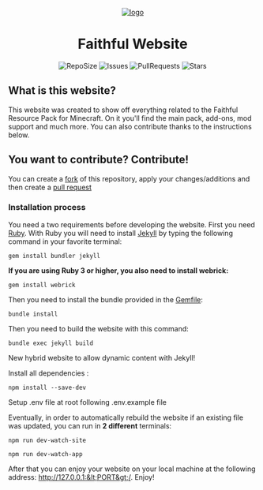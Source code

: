 <p align="center">
  <a href="https://Faithfulpack.net/" target="_blank">
    <img src="https://github.com/Faithful-Resource-Pack/Branding/blob/main/logos/transparent/512/plain_logo.png?raw=true" alt="logo">
  </a>
  <h1 align="center">Faithful Website</h1>

  <div align="center">

![RepoSize](https://img.shields.io/github/repo-size/Faithful-Resource-Pack/Website?style=flat-square)
![Issues](https://img.shields.io/github/issues/Faithful-Resource-Pack/Website?style=flat-square)
![PullRequests](https://img.shields.io/github/issues-pr/Faithful-Resource-Pack/Website?style=flat-square)
![Stars](https://img.shields.io/github/stars/Faithful-Resource-Pack/Website?style=flat-square)
  </div>
</p>

## What is this website?
This website was created to show off everything related to the Faithful Resource Pack for Minecraft. On it you'll find the main pack, add-ons, mod support and much more.
You can also contribute thanks to the instructions below.

## You want to contribute? Contribute!

You can create a [fork](https://github.com/Faithful-Resource-Pack/Website/network/members) of this repository, apply your changes/additions and then create a [pull request](https://github.com/Faithful-Resource-Pack/Website/compare)

### Installation process

You need a two requirements before developing the website. First you need [Ruby](https://www.ruby-lang.org/en/downloads/). With Ruby you will need to install [Jekyll](https://jekyllrb.com/) by typing the following command in your favorite terminal:
```
gem install bundler jekyll
```
**If you are using Ruby 3 or higher, you also need to install webrick:**
```
gem install webrick
```

Then you need to install the bundle provided in the [Gemfile](./Gemfile):
```
bundle install
```

Then you need to build the website with this command:
```
bundle exec jekyll build
```

New hybrid website to allow dynamic content with Jekyll!

Install all dependencies :
```
npm install --save-dev
```

Setup .env file at root following .env.example file

Eventually, in order to automatically rebuild the website if an existing file was updated, you can run in **2 different** terminals:
```
npm run dev-watch-site
```
```
npm run dev-watch-app
```

After that you can enjoy your website on your local machine at the following address: http://127.0.0.1:&lt;PORT&gt;/. Enjoy! 
